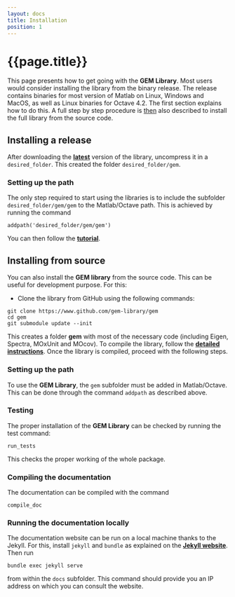 ```yaml
---
layout: docs
title: Installation
position: 1
---
```


# {{page.title}}

This page presents how to get going with the **GEM Library**. Most users would consider installing the library from the binary release. The release contains binaries for most version of Matlab on Linux, Windows and MacOS, as well as Linux binaries for Octave 4.2. The first section explains how to do this. A full step by step procedure is [then](#installing-from-source) also described to install the full library from the source code.

## Installing a release

After downloading the [**latest**](https://github.com/gem-library/gem/releases) version of the library, uncompress it in a `desired_folder`. This created the folder `desired_folder/gem`.

### Setting up the path

The only step required to start using the libraries is to include the subfolder `desired_folder/gem/gem` to the Matlab/Octave path. This is achieved by running the command

```
addpath('desired_folder/gem/gem')
```

You can then follow the [**tutorial**](gettingStarted.html).


## Installing from source

You can also install the **GEM library** from the source code. This can be useful for development purpose. For this:

- Clone the library from GitHub using the following commands:

```
git clone https://www.github.com/gem-library/gem
cd gem
git submodule update --init
```

This creates a folder **gem** with most of the necessary code (including Eigen, Spectra, MOxUnit and MOcov). To compile the library, follow the [**detailed instructions**](compilationInstructions.html). Once the library is compiled, proceed with the following steps.


### Setting up the path

To use the **GEM Library**, the `gem` subfolder must be added in Matlab/Octave. This can be done through the command `addpath` as described above.


### Testing

The proper installation of the **GEM Library** can be checked by running the test command:

```
run_tests
```

This checks the proper working of the whole package.


### Compiling the documentation

The documentation can be compiled with the command

```
compile_doc
```

### Running the documentation locally

The documentation website can be run on a local machine thanks to the Jekyll. For this, install `jekyll` and `bundle` as explained on the [**Jekyll website**](https://jekyllrb.com). Then run

```
bundle exec jekyll serve
```

from within the `docs` subfolder. This command should provide you an IP address on which you can consult the website.
